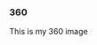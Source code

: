 ### 360

This is my 360 image

<script src="//360.vizor.io/scripts/embed.js" data-vizorurl="https://360.vizor.io/embed/v/d6ld" >
  
***
